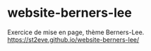 # website-berners-lee
Exercice de mise en page, thème Berners-Lee.
https://st2eve.github.io/website-berners-lee/
